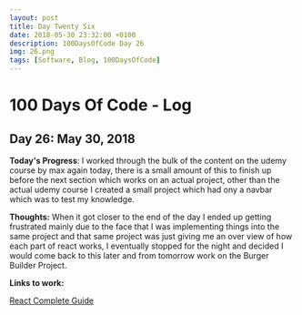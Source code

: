 ```yaml
---
layout: post
title: Day Twenty Six
date: 2018-05-30 23:32:00 +0100
description: 100DaysOfCode Day 26
img: 26.png
tags: [Software, Blog, 100DaysOfCode]
---
```

# 100 Days Of Code - Log

## Day 26: May 30, 2018

**Today's Progress**: I worked through the bulk of the content on the udemy course by max again today, there is a small amount of this to finish up before the next section which works on an actual project, other than the actual udemy course I created a small project which had ony a navbar which was to test my knowledge.

**Thoughts:** 
When it got closer to the end of the day I ended up getting frustrated mainly due to the face that I was implementing things into the same project and that same project was just giving me an over view of how each part of react works, I eventually stopped for the night and decided I would come back to this later and from tomorrow work on the Burger Builder Project.

**Links to work:**

[React Complete Guide](https://github.com/NathanScott85/react-complete-guide/commits?author=NathanScott85&since=2018-05-29T23:00:00Z&until=2018-05-30T23:00:00Z)